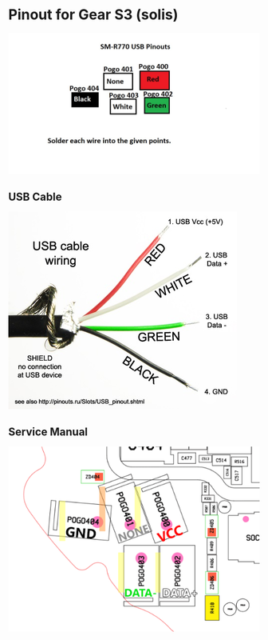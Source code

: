 # Pinout for Gear S3 (solis)
![USBPinout](./usb-pinout.jpeg)

## USB Cable
![USBCable](./usb-cable.jpeg)

## Service Manual
![ServiceManualPins](./service-manual-pins.png)
